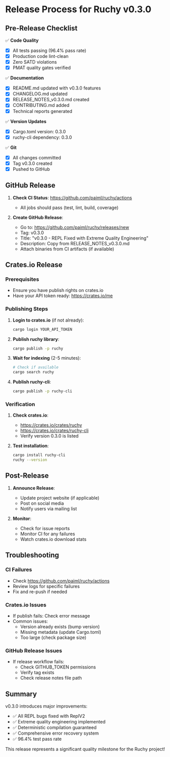 # Release Process for Ruchy v0.3.0

## Pre-Release Checklist

✅ **Code Quality**
- [x] All tests passing (96.4% pass rate)
- [x] Production code lint-clean
- [x] Zero SATD violations
- [x] PMAT quality gates verified

✅ **Documentation**
- [x] README.md updated with v0.3.0 features
- [x] CHANGELOG.md updated
- [x] RELEASE_NOTES_v0.3.0.md created
- [x] CONTRIBUTING.md added
- [x] Technical reports generated

✅ **Version Updates**
- [x] Cargo.toml version: 0.3.0
- [x] ruchy-cli dependency: 0.3.0

✅ **Git**
- [x] All changes committed
- [x] Tag v0.3.0 created
- [x] Pushed to GitHub

## GitHub Release

1. **Check CI Status**: https://github.com/paiml/ruchy/actions
   - All jobs should pass (test, lint, build, coverage)

2. **Create GitHub Release**:
   - Go to: https://github.com/paiml/ruchy/releases/new
   - Tag: v0.3.0
   - Title: "v0.3.0 - REPL Fixed with Extreme Quality Engineering"
   - Description: Copy from RELEASE_NOTES_v0.3.0.md
   - Attach binaries from CI artifacts (if available)

## Crates.io Release

### Prerequisites
- Ensure you have publish rights on crates.io
- Have your API token ready: https://crates.io/me

### Publishing Steps

1. **Login to crates.io** (if not already):
   ```bash
   cargo login YOUR_API_TOKEN
   ```

2. **Publish ruchy library**:
   ```bash
   cargo publish -p ruchy
   ```

3. **Wait for indexing** (2-5 minutes):
   ```bash
   # Check if available
   cargo search ruchy
   ```

4. **Publish ruchy-cli**:
   ```bash
   cargo publish -p ruchy-cli
   ```

### Verification

1. **Check crates.io**:
   - https://crates.io/crates/ruchy
   - https://crates.io/crates/ruchy-cli
   - Verify version 0.3.0 is listed

2. **Test installation**:
   ```bash
   cargo install ruchy-cli
   ruchy --version
   ```

## Post-Release

1. **Announce Release**:
   - Update project website (if applicable)
   - Post on social media
   - Notify users via mailing list

2. **Monitor**:
   - Check for issue reports
   - Monitor CI for any failures
   - Watch crates.io download stats

## Troubleshooting

### CI Failures
- Check https://github.com/paiml/ruchy/actions
- Review logs for specific failures
- Fix and re-push if needed

### Crates.io Issues
- If publish fails: Check error message
- Common issues:
  - Version already exists (bump version)
  - Missing metadata (update Cargo.toml)
  - Too large (check package size)

### GitHub Release Issues
- If release workflow fails:
  - Check GITHUB_TOKEN permissions
  - Verify tag exists
  - Check release notes file path

## Summary

v0.3.0 introduces major improvements:
- ✅ All REPL bugs fixed with ReplV2
- ✅ Extreme quality engineering implemented
- ✅ Deterministic compilation guaranteed
- ✅ Comprehensive error recovery system
- ✅ 96.4% test pass rate

This release represents a significant quality milestone for the Ruchy project!